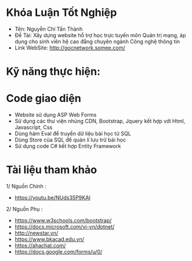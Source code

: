# Khóa Luận Tốt Nghiệp
- Tên: Nguyễn Chí Tấn Thành
- Đề Tài: Xây dựng website hỗ trợ học trực tuyến môn Quản trị mạng, áp dụng cho sinh viên hệ cao đẳng chuyên ngành Công nghệ thông tin
- Link WebSite: http://gocnetwork.somee.com/

# Kỹ năng thực hiện:
# Code giao diện
- Website sử dụng ASP Web Forms
- Sử dụng các thư viện nhúng CDN, Bootstrap, Jquery kết hợp với Html, Javascript, Css
- Dùng hàm Eval để truyền dữ liệu bài học từ SQL
- Dùng Store của SQL để quản lí lưu trữ bài học
- Sử dụng code C# kết hợp Entity Framework

# Tài liệu tham khảo
1/ Nguồn Chính :
- https://youtu.be/NUds35P9KAI 

2/ Nguồn Phụ :
- https://www.w3schools.com/bootstrap/
- https://docs.microsoft.com/vi-vn/dotnet/
- http://newstar.vn/
- https://www.bkacad.edu.vn/ 
- https://ahachat.com/
- https://docs.google.com/forms/u/0/
